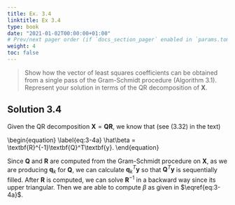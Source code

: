 ```yaml
---
title: Ex. 3.4
linktitle: Ex 3.4
type: book
date: "2021-01-02T00:00:00+01:00"
# Prev/next pager order (if `docs_section_pager` enabled in `params.toml`)
weight: 4
toc: false
---
```


> Show how the vector of least squares coefficients can be obtained from a single pass of the Gram-Schmidt procedure (Algorithm 3.1). Represent your solution in terms of the QR decomposition of $\textbf{X}$.

## Solution 3.4

Given the QR decomposition $\textbf{X}=\textbf{Q}\textbf{R}$, we know that (see (3.32) in the text)

\begin{equation}
\label{eq:3-4a}
    \hat\beta = \textbf{R}^{-1}\textbf{Q}^T\textbf{y}.
\end{equation}

Since $\textbf{Q}$ and $\textbf{R}$ are computed from the Gram-Schmidt procedure on $\textbf{X}$, as we are producing $\textbf{q}_k$ for $\textbf{Q}$, we can calculate $\textbf{q}_k^T\textbf{y}$ so that $\textbf{Q}^T\textbf{y}$ is sequentially filled. After $\textbf{R}$ is computed, we can solve $\textbf{R}^{-1}$ in a backward way since its upper triangular. Then we are able to compute $\beta$ as given in $\eqref{eq:3-4a}$. 